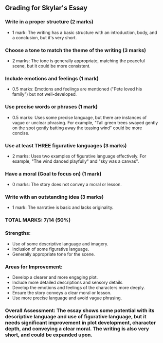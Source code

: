 ## Grading for Skylar's Essay

### Write in a proper structure (2 marks)

- 1 mark: The writing has a basic structure with an introduction, body, and a conclusion, but it's very short.

### Choose a tone to match the theme of the writing (3 marks)

- 2 marks: The tone is generally appropriate, matching the peaceful scene, but it could be more consistent.

### Include emotions and feelings (1 mark)

- 0.5 marks: Emotions and feelings are mentioned ("Pete loved his family") but not well-developed.

### Use precise words or phrases (1 mark)

- 0.5 marks: Uses some precise language, but there are instances of vague or unclear phrasing. For example, "Tall green trees swayed gently on the spot gently batting away the teasing wind" could be more concise.

### Use at least THREE figurative languages (3 marks)

- 2 marks: Uses two examples of figurative language effectively. For example, "The wind danced playfully" and "sky was a canvas".

### Have a moral (Goal to focus on) (1 mark)

- 0 marks: The story does not convey a moral or lesson.

### Write with an outstanding idea (3 marks)

- 1 mark: The narrative is basic and lacks originality.

### TOTAL MARKS: 7/14 (50%)

### Strengths:

- Use of some descriptive language and imagery.
- Inclusion of some figurative language.
- Generally appropriate tone for the scene.

### Areas for Improvement:

- Develop a clearer and more engaging plot.
- Include more detailed descriptions and sensory details.
- Develop the emotions and feelings of the characters more deeply.
- Ensure the story conveys a clear moral or lesson.
- Use more precise language and avoid vague phrasing.

### Overall Assessment: The essay shows some potential with its descriptive language and use of figurative language, but it needs significant improvement in plot development, character depth, and conveying a clear moral. The writing is also very short, and could be expanded upon.
